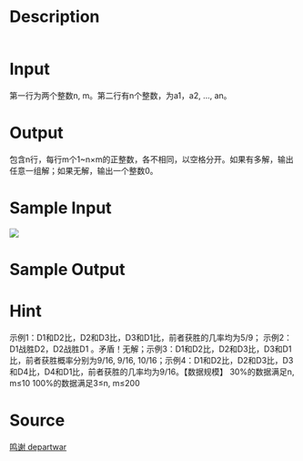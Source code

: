 
# Description

<div class="content"><p><img alt="" border="0" src="source/bzoj/1298/img/aHR0cHM6Ly9seWRzeS5jb20vSnVkZ2VPbmxpbmUvaW1hZ2VzLzEyOThfMS5qcGc=.jpg"/></p></div>

# Input

<div class="content"><p>第一行为两个整数n, m。第二行有n个整数，为a1，a2, …, an。</p></div>

# Output

<div class="content"><p>包含n行，每行m个1~n×m的正整数，各不相同，以空格分开。如果有多解，输出任意一组解；如果无解，输出一个整数0。</p></div>

# Sample Input

<div class="content"><span class="sampledata"><img border="0" src="source/bzoj/1298/img/aHR0cHM6Ly9seWRzeS5jb20vSnVkZ2VPbmxpbmUvaW1hZ2VzLzEyOThfMi5qcGc=.jpg"/></span></div>

# Sample Output

<div class="content"><span class="sampledata"></span></div>

# Hint

<div class="content"><p></p><p>示例1：D1和D2比，D2和D3比，D3和D1比，前者获胜的几率均为5/9； 示例2：D1战胜D2，D2战胜D1 。矛盾！无解；示例3：D1和D2比，D2和D3比，D3和D1比，前者获胜概率分别为9/16, 9/16, 10/16；示例4：D1和D2比，D2和D3比，D3和D4比，D4和D1比，前者获胜的几率均为9/16。【数据规模】 30%的数据满足n, m≤10 100%的数据满足3≤n, m≤200</p><p></p></div>

# Source

<div class="content"><p><a href="problemset.php?search=鸣谢 departwar">鸣谢 departwar</a></p></div>

